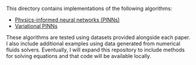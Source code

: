 This directory contains implementations of the following algorithms:

- [Physics-informed neural networks (PINNs)](https://www.sciencedirect.com/science/article/pii/S0021999118307125)
- [Variational PINNs](https://arxiv.org/abs/1912.00873)

These algorithms are tested using datasets provided alongside each paper. I also include additional examples using data generated from numerical fluids solvers. Eventually, I will expand this repository to include methods for solving equations and that code will be available locally. 